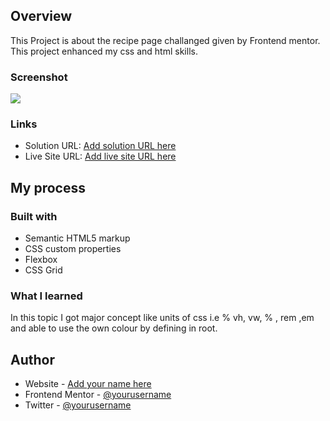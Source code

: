 
## Overview
This Project is about the recipe page challanged given by Frontend mentor. This project enhanced my css and html skills.
### Screenshot

![](./receipe.jpg)

### Links

- Solution URL: [Add solution URL here](https://your-solution-url.com)
- Live Site URL: [Add live site URL here](https://your-live-site-url.com)

## My process

### Built with

- Semantic HTML5 markup
- CSS custom properties
- Flexbox
- CSS Grid

### What I learned

In this topic I got major concept like units of css i.e % vh, vw, % , rem ,em  and able to use the own colour by defining in root.

## Author

- Website - [Add your name here](https://www.your-site.com)
- Frontend Mentor - [@yourusername](https://www.frontendmentor.io/profile/yourusername)
- Twitter - [@yourusername](https://www.twitter.com/yourusername)

